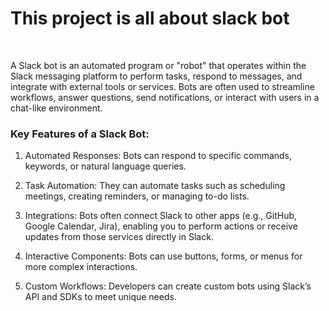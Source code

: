 <h1>This project is all about slack bot</h1>
</br>
<p>A Slack bot is an automated program or "robot" 
that operates within the Slack messaging platform 
to perform tasks, respond to messages, and integrate 
with external tools or services. Bots are often used 
to streamline workflows, answer questions, 
send notifications, or interact with users in a 
chat-like environment.
</p>
<h3>Key Features of a Slack Bot:
</h3>
<p>

1. Automated Responses: Bots can respond to specific commands, keywords, or natural language queries.

2. Task Automation: They can automate tasks such as scheduling meetings, creating reminders, or managing to-do lists.

3. Integrations: Bots often connect Slack to other apps (e.g., GitHub, Google Calendar, Jira), enabling you to perform actions or receive updates from those services directly in Slack.

4. Interactive Components: Bots can use buttons, forms, or menus for more complex interactions.

5. Custom Workflows: Developers can create custom bots using Slack’s API and SDKs to meet unique needs.

</p>